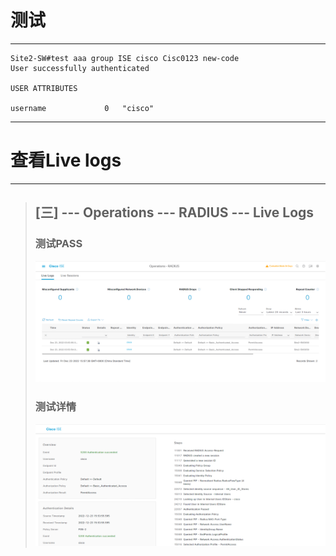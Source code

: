 # 测试

---

```
Site2-SW#test aaa group ISE cisco Cisc0123 new-code 
User successfully authenticated

USER ATTRIBUTES

username             0   "cisco"

```

---


# 查看Live logs

---

> ##  [三] --- Operations --- RADIUS --- Live Logs
> ### 测试PASS
> ![](./images/6.5_1_ise_live_logs.png)
> ### 测试详情
> ![](./images/6.5_2_ise_live_logs.png)
